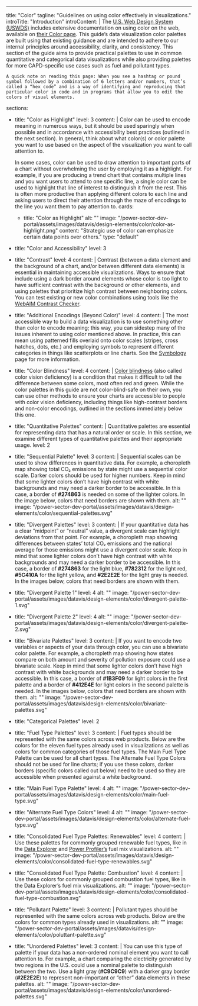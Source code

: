 ---
title: "Color"
tagline: "Guidelines on using color effectively in visualizations."
introTitle: "Introduction"
introContent: | 
    The [U.S. Web Design System (USWDS)](https://designsystem.digital.gov/) includes extensive documentation on using color on the web, available on [their Color page](https://designsystem.digital.gov/utilities/color/). This guide’s data visualization color palettes are built using that existing guidance and are intended to adhere to our internal principles around accessibility, clarity, and consistency. This section of the guide aims to provide practical palettes to use in common quantitative and categorical data visualizations while also providing palettes for more CAPD-specific use cases such as fuel and pollutant types. 

    A quick note on reading this page: When you see a hashtag or pound symbol followed by a combination of 6 letters and/or numbers, that’s called a “hex code” and is a way of identifying and reproducing that particular color in code and in programs that allow you to edit the colors of visual elements.  
sections:
  - title: "Color as Highlight"
    level: 3
    content: |
      Color can be used to encode meaning in numerous ways, but it should be used sparingly when possible and in accordance with accessibility best practices (outlined in the next section). In general, think about what color(s) or color palette you want to use based on the aspect of the visualization you want to call attention to.

      In some cases, color can be used to draw attention to important parts of a chart without overwhelming the user by employing it as a highlight. For example, if you are producing a trend chart that contains multiple lines and you want users to attend to one specific line, a single color can be used to highlight that line of interest to distinguish it from the rest. This is often more productive than applying different colors to each line and asking users to direct their attention through the maze of encodings to the line you want them to pay attention to.
    cards:
    - title: "Color as Highlight"
      alt: ""
      image: "/power-sector-dev-portal/assets/images/datavis/design-elements/color/color-as-highlight.png"
      content: "Strategic use of color can emphasize certain data points over others."
      type: "default"  
  - title: "Color and Accessibility"
    level: 3
  - title: "Contrast"
    level: 4
    content: |
          Contrast (between a data element and the background of a chart, and/or between different data elements) is essential in maintaining accessible visualizations. Ways to ensure that include using a dark border around elements whose color is too light to have sufficient contrast with the background or other elements, and using palettes that prioritize high contrast between neighboring colors. You can test existing or new color combinations using tools like the [WebAIM Contrast Checker](https://webaim.org/resources/contrastchecker/).
  - title: "Additional Encodings (Beyond Color)"
    level: 4
    content: |
      The most accessible way to build a data visualization is to use something other than color to encode meaning; this way, you can sidestep many of the issues inherent to using color mentioned above. In practice, this can mean using patterned fills overlaid onto color scales (stripes, cross hatches, dots, etc.) and employing symbols to represent different categories in things like scatterplots or line charts. See the [Symbology](#/datavis/design-elements/symbology) page for more information.
  - title: "Color Blindness"
    level: 4
    content: |
      [Color blindness](https://www.nei.nih.gov/learn-about-eye-health/eye-conditions-and-diseases/color-blindness) (also called color vision deficiency) is a condition that makes it difficult to tell the difference between some colors, most often red and green. While the color palettes in this guide are not color-blind-safe on their own, you can use other methods to ensure your charts are accessible to people with color vision deficiency, including things like high-contrast borders and non-color encodings, outlined in the sections immediately below this one. 
  - title: "Quantitative Palettes"
    content: |
      Quantitative palettes are essential for representing data that has a natural order or scale. In this section, we examine different types of quantitative palettes and their appropriate usage.
    level: 2
  - title: "Sequential Palette"
    level: 3
    content: |
      Sequential scales can be used to show differences in quantitative data. For example, a choropleth map showing total CO₂ emissions by state might use a sequential color scale. Darker colors should be used for higher numbers. Keep in mind that some lighter colors don’t have high contrast with white backgrounds and may need a darker border to be accessible. In this case, a border of **#274863** is needed on some of the lighter colors. In the image below, colors that need borders are shown with them.
    alt: ""
    image: "/power-sector-dev-portal/assets/images/datavis/design-elements/color/sequential-palettes.svg"
  - title: "Divergent Palettes"
    level: 3
    content: |
     If your quantitative data has a clear “midpoint” or “neutral” value, a divergent scale can highlight deviations from that point. For example, a choropleth map showing differences between states’ total CO₂ emissions and the national average for those emissions might use a divergent color scale. Keep in mind that some lighter colors don’t have high contrast with white backgrounds and may need a darker border to be accessible. In this case, a border of **#274863** for the light blue, **#782312** for the light red, **#5C410A** for the light yellow, and **#2E2E2E** for the light gray is needed. In the images below, colors that need borders are shown with them. 
  - title: "Divergent Palette 1"
    level: 4
    alt: ""
    image: "/power-sector-dev-portal/assets/images/datavis/design-elements/color/divergent-palette-1.svg"
  - title: "Divergent Palette 2"
    level: 4
    alt: ""
    image: "/power-sector-dev-portal/assets/images/datavis/design-elements/color/divergent-palette-2.svg"
  - title: "Bivariate Palettes"
    level: 3
    content: |
       If you want to encode two variables or aspects of your data through color, you can use a bivariate color palette. For example, a choropleth map showing how states compare on both amount and severity of pollution exposure could use a bivariate scale. Keep in mind that some lighter colors don’t have high contrast with white backgrounds and may need a darker border to be accessible. In this case, a border of **#1B3F09** for light colors in the first palette and a border of **#412E4E** for light colors in the second palette is needed. In the images below, colors that need borders are shown with them. 
    alt: ""
    image: "/power-sector-dev-portal/assets/images/datavis/design-elements/color/bivariate-palettes.svg"
  - title: "Categorical Palettes"
    level: 2
  - title: "Fuel Type Palettes"
    level: 3
    content: |
      Fuel types should be represented with the same colors across web products. Below are the colors for the eleven fuel types already used in visualizations as well as colors for common categories of those fuel types. The Main Fuel Type Palette can be used for all chart types. The Alternate Fuel Type Colors should not be used for line charts; if you use these colors, darker borders (specific colors called out below) need to be used so they are accessible when presented against a white background.
  - title: "Main Fuel Type Palette"
    level: 4
    alt: ""
    image: "/power-sector-dev-portal/assets/images/datavis/design-elements/color/main-fuel-type.svg"
  - title: "Alternate Fuel Type Colors"
    level: 4
    alt: ""
    image: "/power-sector-dev-portal/assets/images/datavis/design-elements/color/alternate-fuel-type.svg"
  - title: "Consolidated Fuel Type Palettes: Renewables"
    level: 4
    content: |
       Use these palettes for commonly grouped renewable fuel types, like in the [Data Explorer](https://www.epa.gov/egrid/data-explorer) and [Power Profiler’s](https://www.epa.gov/egrid/power-profiler#/) fuel mix visualizations.
    alt: ""
    image: "/power-sector-dev-portal/assets/images/datavis/design-elements/color/consolidated-fuel-type-renewables.svg"
  - title: "Consolidated Fuel Type Palette: Combustion"
    level: 4
    content: |
       Use these colors for commonly grouped combustion fuel types, like in the Data Explorer’s fuel mix visualizations.
    alt: ""
    image: "/power-sector-dev-portal/assets/images/datavis/design-elements/color/consolidated-fuel-type-combustion.svg"
  - title: "Pollutant Palette"
    level: 3
    content: |
       Pollutant types should be represented with the same colors across web products. Below are the colors for common types already used in visualizations.
    alt: ""
    image: "/power-sector-dev-portal/assets/images/datavis/design-elements/color/poluttant-palette.svg"
  - title: "Unordered Palettes"
    level: 3
    content: |
       You can use this type of palette if your data has a non-ordered nominal element you want to call attention to. For example, a chart comparing the electricity generated by two regions in the U.S. could use a nominal palette to distinguish between the two. Use a light gray (**#C9C9C9**) with a darker gray border (**#2E2E2E**) to represent non-important or “other” data elements in these palettes.
    alt: ""
    image: "/power-sector-dev-portal/assets/images/datavis/design-elements/color/unordered-palettes.svg"
